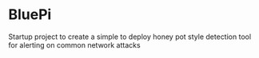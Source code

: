 # BluePi
Startup project to create a simple to deploy honey pot style detection tool for alerting on common network attacks
